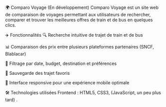 🌍 Comparo Voyage (En développement)
Comparo Voyage est un site web de comparaison de voyages permettant aux utilisateurs de rechercher, comparer et trouver les meilleures offres de train et de bus en quelques clics.

✈️ Fonctionnalités
🔍 Recherche intuitive de trajet de train et de bus

📊 Comparaison des prix entre plusieurs plateformes partenaires (SNCF, Blablacar)

📅 Filtrage par date, budget, destination et préférences

💾 Sauvegarde des trajet favoris

📱 Interface responsive pour une expérience mobile optimale

🛠️ Technologies utilisées
Frontend : HTML5, CSS3, (JavaScript, un peu plus tard) .
